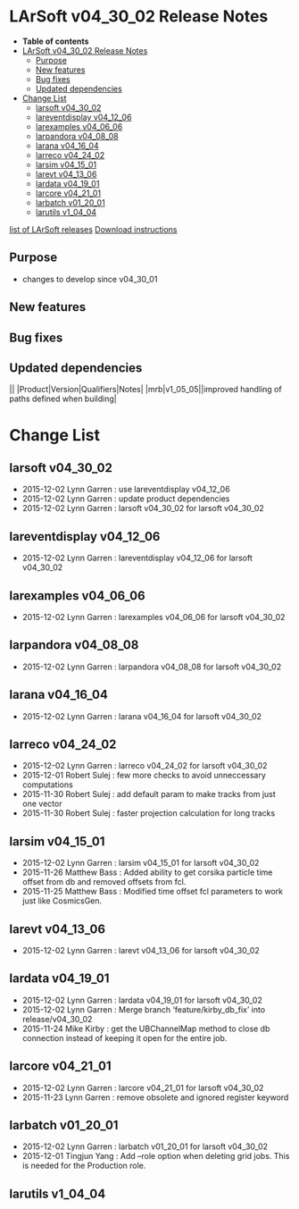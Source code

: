 LArSoft v04_30_02 Release Notes
======================================================================

-   **Table of contents**
-   [LArSoft v04_30_02 Release Notes](#LArSoft-v04_30_02-Release-Notes)
    -   [Purpose](#Purpose)
    -   [New features](#New-features)
    -   [Bug fixes](#Bug-fixes)
    -   [Updated dependencies](#Updated-dependencies)
-   [Change List](#Change-List)
    -   [larsoft v04_30_02](#larsoft-v04_30_02)
    -   [lareventdisplay v04_12_06](#lareventdisplay-v04_12_06)
    -   [larexamples v04_06_06](#larexamples-v04_06_06)
    -   [larpandora v04_08_08](#larpandora-v04_08_08)
    -   [larana v04_16_04](#larana-v04_16_04)
    -   [larreco v04_24_02](#larreco-v04_24_02)
    -   [larsim v04_15_01](#larsim-v04_15_01)
    -   [larevt v04_13_06](#larevt-v04_13_06)
    -   [lardata v04_19_01](#lardata-v04_19_01)
    -   [larcore v04_21_01](#larcore-v04_21_01)
    -   [larbatch v01_20_01](#larbatch-v01_20_01)
    -   [larutils v1_04_04](#larutils-v1_04_04)

[list of LArSoft releases](LArSoft_release_list)
[Download instructions](http://scisoft.fnal.gov/scisoft/bundles/larsoft/v04_30_02/larsoft-v04_30_02.html)

Purpose
--------------------

-   changes to develop since v04_30_01

New features
------------------------------

Bug fixes
------------------------

Updated dependencies
----------------------------------------------

||
|Product|Version|Qualifiers|Notes|
|mrb|v1_05_05||improved handling of paths defined when building|

Change List
============================

larsoft v04_30_02
------------------------------------------

-   2015-12-02 Lynn Garren : use lareventdisplay v04_12_06
-   2015-12-02 Lynn Garren : update product dependencies
-   2015-12-02 Lynn Garren : larsoft v04_30_02 for larsoft v04_30_02

lareventdisplay v04_12_06
----------------------------------------------------------

-   2015-12-02 Lynn Garren : lareventdisplay v04_12_06 for larsoft v04_30_02

larexamples v04_06_06
--------------------------------------------------

-   2015-12-02 Lynn Garren : larexamples v04_06_06 for larsoft v04_30_02

larpandora v04_08_08
------------------------------------------------

-   2015-12-02 Lynn Garren : larpandora v04_08_08 for larsoft v04_30_02

larana v04_16_04
----------------------------------------

-   2015-12-02 Lynn Garren : larana v04_16_04 for larsoft v04_30_02

larreco v04_24_02
------------------------------------------

-   2015-12-02 Lynn Garren : larreco v04_24_02 for larsoft v04_30_02
-   2015-12-01 Robert Sulej : few more checks to avoid unneccessary computations
-   2015-11-30 Robert Sulej : add default param to make tracks from just one vector
-   2015-11-30 Robert Sulej : faster projection calculation for long tracks

larsim v04_15_01
----------------------------------------

-   2015-12-02 Lynn Garren : larsim v04_15_01 for larsoft v04_30_02
-   2015-11-26 Matthew Bass : Added ability to get corsika particle time offset from db and removed offsets from fcl.
-   2015-11-25 Matthew Bass : Modified time offset fcl parameters to work just like CosmicsGen.

larevt v04_13_06
----------------------------------------

-   2015-12-02 Lynn Garren : larevt v04_13_06 for larsoft v04_30_02

lardata v04_19_01
------------------------------------------

-   2015-12-02 Lynn Garren : lardata v04_19_01 for larsoft v04_30_02
-   2015-12-02 Lynn Garren : Merge branch ‘feature/kirby_db_fix’ into release/v04_30_02
-   2015-11-24 Mike Kirby : get the UBChannelMap method to close db connection instead of keeping it open for the entire job.

larcore v04_21_01
------------------------------------------

-   2015-12-02 Lynn Garren : larcore v04_21_01 for larsoft v04_30_02
-   2015-11-23 Lynn Garren : remove obsolete and ignored register keyword

larbatch v01_20_01
--------------------------------------------

-   2015-12-02 Lynn Garren : larbatch v01_20_01 for larsoft v04_30_02
-   2015-12-01 Tingjun Yang : Add –role option when deleting grid jobs. This is needed for the Production role.

larutils v1_04_04
------------------------------------------

